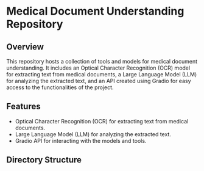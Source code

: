 # Medical Document Understanding Repository

## Overview

This repository hosts a collection of tools and models for medical document understanding. It includes an Optical Character Recognition (OCR) model for extracting text from medical documents, a Large Language Model (LLM) for analyzing the extracted text, and an API created using Gradio for easy access to the functionalities of the project.

## Features

- Optical Character Recognition (OCR) for extracting text from medical documents.
- Large Language Model (LLM) for analyzing the extracted text.
- Gradio API for interacting with the models and tools.

## Directory Structure

